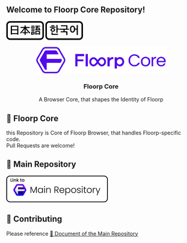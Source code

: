 ## Welcome to Floorp Core Repository!

[![japanese](./docs/resources/icon-lang-jp.svg)](./docs/README.ja.md) [![korean](./docs/resources/icon-lang-kr.svg)](./docs/README.ko.md)

![Floorp Core](./docs/resources/Floorp_Toolkit.svg)

<!-- ![heart in kanji](./heart.svg "心") -->

<h3 align="center">Floorp Core</h3>
<p align="center">A Browser Core, that shapes the Identity of Floorp</p>

## :sparkling_heart: Floorp Core

this Repository is Core of Floorp Browser, that handles Floorp-specific code.  
Pull Requests are welcome!

## :open_file_folder: Main Repository

[![Link to Floorp Main Repository](./docs/resources/Link2MainRepo.png)](https://github.com/floorp-Projects/Floorp/)

## :star2: Contributing

Please reference [:open_book: Document of the Main Repository](https://github.com/floorp-Projects/floorp/#-contributing)

<style>
img[alt="Floorp Core"] {
  display: block;
  margin-left: auto;
  margin-right: auto;
  width: 70%;
}
</style>
